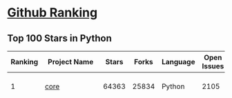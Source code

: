 [Github Ranking](../README.md)
==========

## Top 100 Stars in Python

| Ranking | Project Name | Stars | Forks | Language | Open Issues | Description | Last Commit |
| ------- | ------------ | ----- | ----- | -------- | ----------- | ----------- | ----------- |
| 1 | [core](https://github.com/home-assistant/core) | 64363 | 25834 | Python | 2105 | :house_with_garden: Open source home automation that puts local control and privacy first. | 2023-12-02T09:10:54Z |
| 2 | [funNLP](https://github.com/fighting41love/funNLP) | 59503 | 13747 | Python | 19 | 中英文敏感词、语言检测、中外手机/电话归属地/运营商查询、名字推断性别、手机号抽取、身份证抽取、邮箱抽取、中日文人名库、中文缩写库、拆字词典、词汇情感值、停用词、反动词表、暴恐词表、繁简体转换、英文模拟中文发音、汪峰歌词生成器、职业名称词库、同义词库、反义词库、否定词库、汽车品牌词库、汽车零件词库、连续英文切割、各种中文词向量、公司名字大全、古诗词库、IT词库、财经词库、成语词库、地名词库、历史名人词库、诗词词库、医学词库、饮食词库、法律词库、汽车词库、动物词库、中文聊天语料、中文谣言数据、百度中文问答数据集、句子相似度匹配算法集合、bert资源、文本生成&摘要相关工具、cocoNLP信息抽取工具、国内电话号码正则匹配、清华大学XLORE:中英文跨语言百科知识图谱、清华大学人工智能技术系列报告、自然语言生成、NLU太难了系列、自动对联数据及机器人、用户名黑名单列表、罪名法务名词及分类模型、微信公众号语料、cs224n深度学习自然语言处理课程、中文手写汉字识别、中文自然语言处理 语料/数据集、变量命名神器、分词语料库+代码、任务型对话英文数据集、ASR 语音数据集 + 基于深度学习的中文语音识别系统、笑声检测器、Microsoft多语言数字/单位/如日期时间识别包、中华新华字典数据库及api(包括常用歇后语、成语、词语和汉字)、文档图谱自动生成、SpaCy 中文模型、Common Voice语音识别数据集新版、神经网络关系抽取、基于bert的命名实体识别、关键词(Keyphrase)抽取包pke、基于医疗领域知识图谱的问答系统、基于依存句法与语义角色标注的事件三元组抽取、依存句法分析4万句高质量标注数据、cnocr：用来做中文OCR的Python3包、中文人物关系知识图谱项目、中文nlp竞赛项目及代码汇总、中文字符数据、speech-aligner: 从“人声语音”及其“语言文本”产生音素级别时间对齐标注的工具、AmpliGraph: 知识图谱表示学习(Python)库：知识图谱概念链接预测、Scattertext 文本可视化(python)、语言/知识表示工具：BERT & ERNIE、中文对比英文自然语言处理NLP的区别综述、Synonyms中文近义词工具包、HarvestText领域自适应文本挖掘工具（新词发现-情感分析-实体链接等）、word2word：(Python)方便易用的多语言词-词对集：62种语言/3,564个多语言对、语音识别语料生成工具：从具有音频/字幕的在线视频创建自动语音识别(ASR)语料库、构建医疗实体识别的模型（包含词典和语料标注）、单文档非监督的关键词抽取、Kashgari中使用gpt-2语言模型、开源的金融投资数据提取工具、文本自动摘要库TextTeaser: 仅支持英文、人民日报语料处理工具集、一些关于自然语言的基本模型、基于14W歌曲知识库的问答尝试--功能包括歌词接龙and已知歌词找歌曲以及歌曲歌手歌词三角关系的问答、基于Siamese bilstm模型的相似句子判定模型并提供训练数据集和测试数据集、用Transformer编解码模型实现的根据Hacker News文章标题自动生成评论、用BERT进行序列标记和文本分类的模板代码、LitBank：NLP数据集——支持自然语言处理和计算人文学科任务的100部带标记英文小说语料、百度开源的基准信息抽取系统、虚假新闻数据集、Facebook: LAMA语言模型分析，提供Transformer-XL/BERT/ELMo/GPT预训练语言模型的统一访问接口、CommonsenseQA：面向常识的英文QA挑战、中文知识图谱资料、数据及工具、各大公司内部里大牛分享的技术文档 PDF 或者 PPT、自然语言生成SQL语句（英文）、中文NLP数据增强（EDA）工具、英文NLP数据增强工具 、基于医药知识图谱的智能问答系统、京东商品知识图谱、基于mongodb存储的军事领域知识图谱问答项目、基于远监督的中文关系抽取、语音情感分析、中文ULMFiT-情感分析-文本分类-语料及模型、一个拍照做题程序、世界各国大规模人名库、一个利用有趣中文语料库 qingyun 训练出来的中文聊天机器人、中文聊天机器人seqGAN、省市区镇行政区划数据带拼音标注、教育行业新闻语料库包含自动文摘功能、开放了对话机器人-知识图谱-语义理解-自然语言处理工具及数据、中文知识图谱：基于百度百科中文页面-抽取三元组信息-构建中文知识图谱、masr: 中文语音识别-提供预训练模型-高识别率、Python音频数据增广库、中文全词覆盖BERT及两份阅读理解数据、ConvLab：开源多域端到端对话系统平台、中文自然语言处理数据集、基于最新版本rasa搭建的对话系统、基于TensorFlow和BERT的管道式实体及关系抽取、一个小型的证券知识图谱/知识库、复盘所有NLP比赛的TOP方案、OpenCLaP：多领域开源中文预训练语言模型仓库、UER：基于不同语料+编码器+目标任务的中文预训练模型仓库、中文自然语言处理向量合集、基于金融-司法领域(兼有闲聊性质)的聊天机器人、g2pC：基于上下文的汉语读音自动标记模块、Zincbase 知识图谱构建工具包、诗歌质量评价/细粒度情感诗歌语料库、快速转化「中文数字」和「阿拉伯数字」、百度知道问答语料库、基于知识图谱的问答系统、jieba_fast 加速版的jieba、正则表达式教程、中文阅读理解数据集、基于BERT等最新语言模型的抽取式摘要提取、Python利用深度学习进行文本摘要的综合指南、知识图谱深度学习相关资料整理、维基大规模平行文本语料、StanfordNLP 0.2.0：纯Python版自然语言处理包、NeuralNLP-NeuralClassifier：腾讯开源深度学习文本分类工具、端到端的封闭域对话系统、中文命名实体识别：NeuroNER vs. BertNER、新闻事件线索抽取、2019年百度的三元组抽取比赛：“科学空间队”源码、基于依存句法的开放域文本知识三元组抽取和知识库构建、中文的GPT2训练代码、ML-NLP - 机器学习(Machine Learning)NLP面试中常考到的知识点和代码实现、nlp4han:中文自然语言处理工具集(断句/分词/词性标注/组块/句法分析/语义分析/NER/N元语法/HMM/代词消解/情感分析/拼写检查、XLM：Facebook的跨语言预训练语言模型、用基于BERT的微调和特征提取方法来进行知识图谱百度百科人物词条属性抽取、中文自然语言处理相关的开放任务-数据集-当前最佳结果、CoupletAI - 基于CNN+Bi-LSTM+Attention 的自动对对联系统、抽象知识图谱、MiningZhiDaoQACorpus - 580万百度知道问答数据挖掘项目、brat rapid annotation tool: 序列标注工具、大规模中文知识图谱数据：1.4亿实体、数据增强在机器翻译及其他nlp任务中的应用及效果、allennlp阅读理解:支持多种数据和模型、PDF表格数据提取工具 、 Graphbrain：AI开源软件库和科研工具，目的是促进自动意义提取和文本理解以及知识的探索和推断、简历自动筛选系统、基于命名实体识别的简历自动摘要、中文语言理解测评基准，包括代表性的数据集&基准模型&语料库&排行榜、树洞 OCR 文字识别 、从包含表格的扫描图片中识别表格和文字、语声迁移、Python口语自然语言处理工具集(英文)、 similarity：相似度计算工具包，java编写、海量中文预训练ALBERT模型 、Transformers 2.0 、基于大规模音频数据集Audioset的音频增强 、Poplar：网页版自然语言标注工具、图片文字去除，可用于漫画翻译 、186种语言的数字叫法库、Amazon发布基于知识的人-人开放领域对话数据集 、中文文本纠错模块代码、繁简体转换 、 Python实现的多种文本可读性评价指标、类似于人名/地名/组织机构名的命名体识别数据集 、东南大学《知识图谱》研究生课程(资料)、. 英文拼写检查库 、 wwsearch是企业微信后台自研的全文检索引擎、CHAMELEON：深度学习新闻推荐系统元架构 、 8篇论文梳理BERT相关模型进展与反思、DocSearch：免费文档搜索引擎、 LIDA：轻量交互式对话标注工具 、aili - the fastest in-memory index in the East 东半球最快并发索引 、知识图谱车音工作项目、自然语言生成资源大全 、中日韩分词库mecab的Python接口库、中文文本摘要/关键词提取、汉字字符特征提取器 (featurizer)，提取汉字的特征（发音特征、字形特征）用做深度学习的特征、中文生成任务基准测评 、中文缩写数据集、中文任务基准测评 - 代表性的数据集-基准(预训练)模型-语料库-baseline-工具包-排行榜、PySS3：面向可解释AI的SS3文本分类器机器可视化工具 、中文NLP数据集列表、COPE - 格律诗编辑程序、doccano：基于网页的开源协同多语言文本标注工具 、PreNLP：自然语言预处理库、简单的简历解析器，用来从简历中提取关键信息、用于中文闲聊的GPT2模型：GPT2-chitchat、基于检索聊天机器人多轮响应选择相关资源列表(Leaderboards、Datasets、Papers)、(Colab)抽象文本摘要实现集锦(教程 、词语拼音数据、高效模糊搜索工具、NLP数据增广资源集、微软对话机器人框架 、 GitHub Typo Corpus：大规模GitHub多语言拼写错误/语法错误数据集、TextCluster：短文本聚类预处理模块 Short text cluster、面向语音识别的中文文本规范化、BLINK：最先进的实体链接库、BertPunc：基于BERT的最先进标点修复模型、Tokenizer：快速、可定制的文本词条化库、中文语言理解测评基准，包括代表性的数据集、基准(预训练)模型、语料库、排行榜、spaCy 医学文本挖掘与信息提取 、 NLP任务示例项目代码集、 python拼写检查库、chatbot-list - 行业内关于智能客服、聊天机器人的应用和架构、算法分享和介绍、语音质量评价指标(MOSNet, BSSEval, STOI, PESQ, SRMR)、 用138GB语料训练的法文RoBERTa预训练语言模型 、BERT-NER-Pytorch：三种不同模式的BERT中文NER实验、无道词典 - 有道词典的命令行版本，支持英汉互查和在线查询、2019年NLP亮点回顾、 Chinese medical dialogue data 中文医疗对话数据集 、最好的汉字数字(中文数字)-阿拉伯数字转换工具、 基于百科知识库的中文词语多词义/义项获取与特定句子词语语义消歧、awesome-nlp-sentiment-analysis - 情感分析、情绪原因识别、评价对象和评价词抽取、LineFlow：面向所有深度学习框架的NLP数据高效加载器、中文医学NLP公开资源整理 、MedQuAD：(英文)医学问答数据集、将自然语言数字串解析转换为整数和浮点数、Transfer Learning in Natural Language Processing (NLP) 、面向语音识别的中文/英文发音辞典、Tokenizers：注重性能与多功能性的最先进分词器、CLUENER 细粒度命名实体识别 Fine Grained Named Entity Recognition、 基于BERT的中文命名实体识别、中文谣言数据库、NLP数据集/基准任务大列表、nlp相关的一些论文及代码, 包括主题模型、词向量(Word Embedding)、命名实体识别(NER)、文本分类(Text Classificatin)、文本生成(Text Generation)、文本相似性(Text Similarity)计算等，涉及到各种与nlp相关的算法，基于keras和tensorflow 、Python文本挖掘/NLP实战示例、 Blackstone：面向非结构化法律文本的spaCy pipeline和NLP模型通过同义词替换实现文本“变脸” 、中文 预训练 ELECTREA 模型: 基于对抗学习 pretrain Chinese Model 、albert-chinese-ner - 用预训练语言模型ALBERT做中文NER 、基于GPT2的特定主题文本生成/文本增广、开源预训练语言模型合集、多语言句向量包、编码、标记和实现：一种可控高效的文本生成方法、 英文脏话大列表 、attnvis：GPT2、BERT等transformer语言模型注意力交互可视化、CoVoST：Facebook发布的多语种语音-文本翻译语料库，包括11种语言(法语、德语、荷兰语、俄语、西班牙语、意大利语、土耳其语、波斯语、瑞典语、蒙古语和中文)的语音、文字转录及英文译文、Jiagu自然语言处理工具 - 以BiLSTM等模型为基础，提供知识图谱关系抽取 中文分词 词性标注 命名实体识别 情感分析 新词发现 关键词 文本摘要 文本聚类等功能、用unet实现对文档表格的自动检测，表格重建、NLP事件提取文献资源列表 、 金融领域自然语言处理研究资源大列表、CLUEDatasetSearch - 中英文NLP数据集：搜索所有中文NLP数据集，附常用英文NLP数据集 、medical_NER - 中文医学知识图谱命名实体识别 、(哈佛)讲因果推理的免费书、知识图谱相关学习资料/数据集/工具资源大列表、Forte：灵活强大的自然语言处理pipeline工具集 、Python字符串相似性算法库、PyLaia：面向手写文档分析的深度学习工具包、TextFooler：针对文本分类/推理的对抗文本生成模块、Haystack：灵活、强大的可扩展问答(QA)框架、中文关键短语抽取工具 | 2023-08-24T08:47:15Z |
| 3 | [you-get](https://github.com/soimort/you-get) | 48534 | 9359 | Python | 0 | :arrow_double_down: Dumb downloader that scrapes the web | 2023-12-01T11:57:11Z |
| 4 | [12306](https://github.com/testerSunshine/12306) | 32869 | 9754 | Python | 224 | 12306智能刷票，订票 | 2023-04-02T03:19:43Z |
| 5 | [diagrams](https://github.com/mingrammer/diagrams) | 32090 | 2097 | Python | 279 | :art: Diagram as Code for prototyping cloud system architectures | 2023-11-20T13:00:23Z |
| 6 | [tornado](https://github.com/tornadoweb/tornado) | 21333 | 5558 | Python | 188 | Tornado is a Python web framework and asynchronous networking library, originally developed at FriendFeed. | 2023-11-29T03:29:41Z |
| 7 | [Langchain-Chatchat](https://github.com/chatchat-space/Langchain-Chatchat) | 19022 | 3234 | Python | 20 | Langchain-Chatchat（原Langchain-ChatGLM）基于 Langchain 与 ChatGLM 等语言模型的本地知识库问答 \| Langchain-Chatchat (formerly langchain-ChatGLM), local knowledge based LLM (like ChatGLM) QA app with langchain  | 2023-12-02T08:50:57Z |
| 8 | [Gooey](https://github.com/chriskiehl/Gooey) | 17982 | 1047 | Python | 124 | Turn (almost) any Python command line program into a full GUI application with one line | 2023-09-27T17:49:39Z |
| 9 | [datasets](https://github.com/huggingface/datasets) | 17652 | 2404 | Python | 543 | 🤗 The largest hub of ready-to-use datasets for ML models with fast, easy-to-use and efficient data manipulation tools | 2023-12-01T18:41:44Z |
| 10 | [ComfyUI](https://github.com/comfyanonymous/ComfyUI) | 17239 | 1694 | Python | 811 | The most powerful and modular stable diffusion GUI with a graph/nodes interface. | 2023-12-02T08:16:26Z |
| 11 | [inter](https://github.com/rsms/inter) | 16369 | 397 | Python | 81 | The Inter font family | 2023-11-21T23:09:41Z |
| 12 | [InstaPy](https://github.com/InstaPy/InstaPy) | 15901 | 3800 | Python | 462 | 📷 Instagram Bot - Tool for automated Instagram interactions | 2023-10-11T22:08:55Z |
| 13 | [PyTorch-GAN](https://github.com/eriklindernoren/PyTorch-GAN) | 15027 | 3931 | Python | 106 | PyTorch implementations of Generative Adversarial Networks. | 2023-05-24T13:14:03Z |
| 14 | [posthog](https://github.com/PostHog/posthog) | 14576 | 880 | Python | 1525 | 🦔 PostHog provides open-source product analytics, session recording, feature flagging and A/B testing that you can self-host. | 2023-12-02T02:39:26Z |
| 15 | [click](https://github.com/pallets/click) | 14541 | 1402 | Python | 81 | Python composable command line interface toolkit | 2023-12-01T16:20:24Z |
| 16 | [dalle-mini](https://github.com/borisdayma/dalle-mini) | 14436 | 1176 | Python | 92 | DALL·E Mini - Generate images from a text prompt | 2023-11-09T09:20:46Z |
| 17 | [powerline](https://github.com/powerline/powerline) | 14003 | 1024 | Python | 198 | Powerline is a statusline plugin for vim, and provides statuslines and prompts for several other applications, including zsh, bash, tmux, IPython, Awesome and Qtile. | 2023-11-27T12:05:59Z |
| 18 | [qlib](https://github.com/microsoft/qlib) | 12957 | 2244 | Python | 159 | Qlib is an AI-oriented quantitative investment platform that aims to realize the potential, empower research, and create value using AI technologies in quantitative investment, from exploring ideas to implementing productions. Qlib supports diverse machine learning modeling paradigms. including supervised learning, market dynamics modeling, and RL. | 2023-11-28T10:38:26Z |
| 19 | [sentence-transformers](https://github.com/UKPLab/sentence-transformers) | 12517 | 2188 | Python | 1002 | Multilingual Sentence & Image Embeddings with BERT | 2023-12-01T10:37:04Z |
| 20 | [pix2code](https://github.com/tonybeltramelli/pix2code) | 11807 | 1417 | Python | 0 | pix2code: Generating Code from a Graphical User Interface Screenshot | 2023-09-08T02:36:51Z |
| 21 | [proxy_pool](https://github.com/jhao104/proxy_pool) | 19205 | 4897 | Python | 265 | Python ProxyPool for web spider | 2023-10-12T11:03:11Z |
| 22 | [deep-learning-for-image-processing](https://github.com/WZMIAOMIAO/deep-learning-for-image-processing) | 18785 | 7486 | Python | 48 | deep learning for image processing including classification and object-detection etc. | 2023-11-29T14:48:00Z |
| 23 | [babyagi](https://github.com/yoheinakajima/babyagi) | 17924 | 2428 | Python | 98 | None | 2023-09-27T09:35:13Z |
| 24 | [faker](https://github.com/joke2k/faker) | 16574 | 1843 | Python | 19 | Faker is a Python package that generates fake data for you. | 2023-11-20T18:31:52Z |
| 25 | [avatarify-python](https://github.com/alievk/avatarify-python) | 15961 | 3088 | Python | 243 | Avatars for Zoom, Skype and other video-conferencing apps. | 2023-12-02T01:45:12Z |
| 26 | [erpnext](https://github.com/frappe/erpnext) | 15413 | 6117 | Python | 1635 | Free and Open Source Enterprise Resource Planning (ERP) | 2023-12-02T06:37:58Z |
| 27 | [learn-python](https://github.com/trekhleb/learn-python) | 15296 | 2585 | Python | 8 | 📚 Playground and cheatsheet for learning Python. Collection of Python scripts that are split by topics and contain code examples with explanations. | 2023-08-11T16:27:18Z |
| 28 | [Shadowrocket-ADBlock-Rules](https://github.com/h2y/Shadowrocket-ADBlock-Rules) | 15223 | 2339 | Python | 69 | 提供多款 Shadowrocket 规则，带广告过滤功能。用于 iOS 未越狱设备选择性地自动翻墙。 | 2021-04-12T16:11:40Z |
| 29 | [gpt-pilot](https://github.com/Pythagora-io/gpt-pilot) | 14999 | 1191 | Python | 51 | Dev tool that writes scalable apps from scratch while the developer oversees the implementation | 2023-11-30T13:31:59Z |
| 30 | [fabric](https://github.com/fabric/fabric) | 14341 | 1983 | Python | 425 | Simple, Pythonic remote execution and deployment. | 2023-10-02T00:20:18Z |
| 31 | [pyecharts](https://github.com/pyecharts/pyecharts) | 14053 | 2872 | Python | 6 | 🎨 Python Echarts Plotting Library | 2023-11-27T07:34:13Z |
| 32 | [DeDRM_tools](https://github.com/apprenticeharper/DeDRM_tools) | 13948 | 1429 | Python | 823 | DeDRM tools for ebooks | 2023-08-06T13:50:16Z |
| 33 | [the-gan-zoo](https://github.com/hindupuravinash/the-gan-zoo) | 13704 | 2541 | Python | 17 | A list of all named GANs! | 2023-10-06T18:30:38Z |
| 34 | [speedtest-cli](https://github.com/sivel/speedtest-cli) | 13064 | 1936 | Python | 0 | Command line interface for testing internet bandwidth using speedtest.net | 2023-11-28T05:51:45Z |
| 35 | [rembg](https://github.com/danielgatis/rembg) | 12285 | 1480 | Python | 12 | Rembg is a tool to remove images background | 2023-11-28T05:35:31Z |
| 36 | [XSStrike](https://github.com/s0md3v/XSStrike) | 12212 | 1849 | Python | 60 | Most advanced XSS scanner. | 2023-11-10T22:37:56Z |
| 37 | [labelme](https://github.com/wkentaro/labelme) | 11475 | 3153 | Python | 65 | Image Polygonal Annotation with Python (polygon, rectangle, circle, line, point and image-level flag annotation). | 2023-12-02T07:48:53Z |
| 38 | [pyright](https://github.com/microsoft/pyright) | 11283 | 1229 | Python | 31 | Static Type Checker for Python | 2023-12-02T09:50:02Z |
| 39 | [tutorials](https://github.com/MorvanZhou/tutorials) | 11092 | 5727 | Python | 11 | 机器学习相关教程 | 2020-12-22T22:02:58Z |
| 40 | [alphafold](https://github.com/google-deepmind/alphafold) | 11087 | 1984 | Python | 185 | Open source code for AlphaFold. | 2023-12-01T15:03:42Z |
| 41 | [pytest](https://github.com/pytest-dev/pytest) | 10825 | 2454 | Python | 800 | The pytest framework makes it easy to write small tests, yet scales to support complex functional testing | 2023-12-01T17:28:24Z |
| 42 | [shap-e](https://github.com/openai/shap-e) | 10673 | 817 | Python | 71 | Generate 3D objects conditioned on text or images | 2023-11-08T17:19:41Z |
| 43 | [dolly](https://github.com/databrickslabs/dolly) | 10672 | 1155 | Python | 4 | Databricks’ Dolly, a large language model trained on the Databricks Machine Learning Platform | 2023-06-30T18:36:16Z |
| 44 | [vllm](https://github.com/vllm-project/vllm) | 10418 | 1247 | Python | 631 | A high-throughput and memory-efficient inference and serving engine for LLMs | 2023-12-02T06:10:19Z |
| 45 | [chinese-xinhua](https://github.com/pwxcoo/chinese-xinhua) | 10386 | 2470 | Python | 25 | :orange_book: 中华新华字典数据库。包括歇后语，成语，词语，汉字。 | 2022-12-09T13:45:45Z |
| 46 | [RWKV-LM](https://github.com/BlinkDL/RWKV-LM) | 10364 | 718 | Python | 38 | RWKV is an RNN with transformer-level LLM performance. It can be directly trained like a GPT (parallelizable). So it's combining the best of RNN and transformer - great performance, fast inference, saves VRAM, fast training, "infinite" ctx_len, and free sentence embedding. | 2023-11-22T04:55:28Z |
| 47 | [MHDDoS](https://github.com/MatrixTM/MHDDoS) | 9961 | 2261 | Python | 0 | Best DDoS Attack Script  Python3, (Cyber / DDos) Attack With 56 Methods | 2023-11-25T22:24:17Z |
| 48 | [urh](https://github.com/jopohl/urh) | 9912 | 848 | Python | 40 | Universal Radio Hacker: Investigate Wireless Protocols Like A Boss | 2023-11-16T20:12:18Z |
| 49 | [the-algorithm-ml](https://github.com/twitter/the-algorithm-ml) | 9778 | 2236 | Python | 14 | Source code for Twitter's Recommendation Algorithm | 2023-09-21T17:35:11Z |
| 50 | [MLAlgorithms](https://github.com/rushter/MLAlgorithms) | 9544 | 1683 | Python | 9 | Minimal and clean examples of machine learning algorithms implementations | 2023-03-30T13:46:08Z |
| 51 | [wtv](https://github.com/biancangming/wtv) | 9186 | 1326 | Python | 24 | 解决电脑、手机看电视直播的苦恼，收集各种直播源，电视直播网站 | 2023-10-09T02:23:34Z |
| 52 | [spinningup](https://github.com/openai/spinningup) | 9169 | 2097 | Python | 153 | An educational resource to help anyone learn deep reinforcement learning. | 2023-11-21T10:25:45Z |
| 53 | [pyautogui](https://github.com/asweigart/pyautogui) | 8941 | 1137 | Python | 435 | A cross-platform GUI automation Python module for human beings. Used to programmatically control the mouse & keyboard. | 2023-10-03T15:34:01Z |
| 54 | [sshuttle](https://github.com/apenwarr/sshuttle) | 8907 | 661 | Python | 0 | Wrong project!  You should head over to http://github.com/sshuttle/sshuttle | 2018-02-15T13:16:12Z |
| 55 | [30-seconds-of-python](https://github.com/Chalarangelo/30-seconds-of-python) | 8817 | 1331 | Python | 0 | Short Python code snippets for all your development needs | 2023-05-07T17:09:42Z |
| 56 | [byob](https://github.com/malwaredllc/byob) | 8603 | 2107 | Python | 9 | An open-source post-exploitation framework for students, researchers and developers. | 2023-10-25T17:27:22Z |
| 57 | [DB-GPT](https://github.com/eosphoros-ai/DB-GPT) | 8361 | 1210 | Python | 169 | Revolutionizing Database Interactions with Private LLM Technology | 2023-12-02T02:07:49Z |
| 58 | [pyro](https://github.com/pyro-ppl/pyro) | 8211 | 981 | Python | 222 | Deep universal probabilistic programming with Python and PyTorch | 2023-12-01T10:28:35Z |
| 59 | [sqlalchemy](https://github.com/sqlalchemy/sqlalchemy) | 8067 | 1298 | Python | 193 | The Database Toolkit for Python | 2023-12-01T19:25:59Z |
| 60 | [SadTalker](https://github.com/OpenTalker/SadTalker) | 7986 | 1412 | Python | 417 | [CVPR 2023] SadTalker：Learning Realistic 3D Motion Coefficients for Stylized Audio-Driven Single Image Talking Face Animation | 2023-11-28T22:42:10Z |
| 61 | [coursera-dl](https://github.com/coursera-dl/coursera-dl) | 9166 | 2214 | Python | 178 | Script for downloading Coursera.org videos and naming them. | 2023-10-09T02:21:52Z |
| 62 | [modin](https://github.com/modin-project/modin) | 9163 | 630 | Python | 673 | Modin: Scale your Pandas workflows by changing a single line of code | 2023-12-01T19:24:00Z |
| 63 | [dagster](https://github.com/dagster-io/dagster) | 9056 | 1119 | Python | 1856 | An orchestration platform for the development, production, and observation of data assets. | 2023-12-02T04:35:44Z |
| 64 | [fuzzywuzzy](https://github.com/seatgeek/fuzzywuzzy) | 9020 | 938 | Python | 83 | Fuzzy String Matching in Python | 2023-02-24T19:00:26Z |
| 65 | [apprise](https://github.com/caronc/apprise) | 8984 | 328 | Python | 61 | Apprise - Push Notifications that work with just about every platform! | 2023-11-24T11:36:03Z |
| 66 | [Douyin-Bot](https://github.com/wangshub/Douyin-Bot) | 8921 | 1890 | Python | 57 | 😍 Python 抖音机器人，论如何在抖音上找到漂亮小姐姐？  | 2023-10-03T21:08:46Z |
| 67 | [wait-for-it](https://github.com/vishnubob/wait-for-it) | 8869 | 2267 | Python | 35 | Pure bash script to test and wait on the availability of a TCP host and port | 2022-12-12T09:36:50Z |
| 68 | [TextBlob](https://github.com/sloria/TextBlob) | 8764 | 1134 | Python | 103 | Simple, Pythonic, text processing--Sentiment analysis, part-of-speech tagging, noun phrase extraction, translation, and more. | 2023-03-11T18:17:17Z |
| 69 | [Mailpile](https://github.com/mailpile/Mailpile) | 8763 | 1045 | Python | 1 | A free & open modern, fast email client with user-friendly encryption and privacy features | 2023-11-01T17:23:19Z |
| 70 | [cython](https://github.com/cython/cython) | 8555 | 1504 | Python | 1105 | The most widely used Python to C compiler | 2023-12-02T08:54:05Z |
| 71 | [GPT_API_free](https://github.com/chatanywhere/GPT_API_free) | 8555 | 722 | Python | 14 | Free ChatGPT API Key，免费ChatGPT API，支持GPT4 API（免费），ChatGPT国内可用免费转发API，直连无需代理。可以搭配ChatBox等软件/插件使用，极大降低接口使用成本。国内即可无限制畅快聊天。 | 2023-11-29T03:04:56Z |
| 72 | [doccano](https://github.com/doccano/doccano) | 8522 | 1637 | Python | 274 | Open source annotation tool for machine learning practitioners. | 2023-10-26T13:17:08Z |
| 73 | [boto3](https://github.com/boto/boto3) | 8456 | 1857 | Python | 172 | AWS SDK for Python | 2023-12-01T20:28:59Z |
| 74 | [vid2vid](https://github.com/NVIDIA/vid2vid) | 8396 | 1209 | Python | 101 | Pytorch implementation of our method for high-resolution (e.g. 2048x1024) photorealistic video-to-video translation. | 2022-05-17T05:09:30Z |
| 75 | [fluentui-emoji](https://github.com/microsoft/fluentui-emoji) | 8356 | 462 | Python | 65 | A collection of familiar, friendly, and modern emoji from Microsoft | 2023-10-16T21:15:57Z |
| 76 | [gpt-neo](https://github.com/EleutherAI/gpt-neo) | 8031 | 931 | Python | 11 | An implementation of model parallel GPT-2 and GPT-3-style models using the mesh-tensorflow library. | 2022-02-25T06:27:12Z |
| 77 | [petals](https://github.com/bigscience-workshop/petals) | 7994 | 407 | Python | 64 | 🌸 Run LLMs at home, BitTorrent-style. Fine-tuning and inference up to 10x faster than offloading | 2023-11-22T13:00:48Z |
| 78 | [pupy](https://github.com/n1nj4sec/pupy) | 7922 | 1835 | Python | 167 | Pupy is an opensource, cross-platform (Windows, Linux, OSX, Android) C2 and post-exploitation framework written in python and C | 2023-11-10T10:59:45Z |
| 79 | [pytorch3d](https://github.com/facebookresearch/pytorch3d) | 7867 | 1219 | Python | 220 | PyTorch3D is FAIR's library of reusable components for deep learning with 3D data | 2023-11-29T03:14:42Z |
| 80 | [graphene](https://github.com/graphql-python/graphene) | 7854 | 873 | Python | 103 | GraphQL framework for Python | 2023-11-28T12:05:57Z |
| 81 | [AutoEq](https://github.com/jaakkopasanen/AutoEq) | 11914 | 2485 | Python | 18 | Automatic headphone equalization from frequency responses | 2023-11-27T18:35:21Z |
| 82 | [edgedb](https://github.com/edgedb/edgedb) | 11864 | 366 | Python | 589 | A graph-relational database with declarative schema, built-in migration system, and a next-generation query language | 2023-12-01T22:50:54Z |
| 83 | [pix2code](https://github.com/tonybeltramelli/pix2code) | 11807 | 1417 | Python | 0 | pix2code: Generating Code from a Graphical User Interface Screenshot | 2023-09-08T02:36:51Z |
| 84 | [walle-web](https://github.com/meolu/walle-web) | 11715 | 2760 | Python | 377 | walle - 瓦力 Devops开源项目代码部署平台 | 2022-01-06T22:27:38Z |
| 85 | [synapse](https://github.com/matrix-org/synapse) | 11669 | 2191 | Python | 1461 | Synapse: Matrix homeserver written in Python/Twisted. | 2023-12-01T15:23:29Z |
| 86 | [httpx](https://github.com/encode/httpx) | 11519 | 799 | Python | 21 | A next generation HTTP client for Python. 🦋 | 2023-12-02T05:43:59Z |
| 87 | [memray](https://github.com/bloomberg/memray) | 11483 | 377 | Python | 15 | The endgame Python memory profiler | 2023-12-01T00:25:22Z |
| 88 | [sqlmodel](https://github.com/tiangolo/sqlmodel) | 11443 | 532 | Python | 173 | SQL databases in Python, designed for simplicity, compatibility, and robustness. | 2023-11-30T15:23:25Z |
| 89 | [seaborn](https://github.com/mwaskom/seaborn) | 11415 | 1858 | Python | 114 | Statistical data visualization in Python | 2023-12-01T23:31:01Z |
| 90 | [developer](https://github.com/smol-ai/developer) | 11345 | 1101 | Python | 58 | the first library to let you embed a developer agent in your own app! | 2023-10-22T13:20:42Z |
| 91 | [Chinese-Word-Vectors](https://github.com/Embedding/Chinese-Word-Vectors) | 11300 | 2287 | Python | 56 | 100+ Chinese Word Vectors 上百种预训练中文词向量  | 2023-10-30T14:44:50Z |
| 92 | [fashion-mnist](https://github.com/zalandoresearch/fashion-mnist) | 11219 | 2924 | Python | 27 | A MNIST-like fashion product database. Benchmark :point_down:  | 2022-06-13T20:36:21Z |
| 93 | [numpy-100](https://github.com/rougier/numpy-100) | 10956 | 5367 | Python | 28 | 100 numpy exercises (with solutions) | 2023-10-14T03:43:36Z |
| 94 | [fast-style-transfer](https://github.com/lengstrom/fast-style-transfer) | 10820 | 2639 | Python | 100 | TensorFlow CNN for fast style transfer ⚡🖥🎨🖼 | 2023-07-16T02:36:30Z |
| 95 | [dolly](https://github.com/databrickslabs/dolly) | 10672 | 1155 | Python | 4 | Databricks’ Dolly, a large language model trained on the Databricks Machine Learning Platform | 2023-06-30T18:36:16Z |
| 96 | [sshuttle](https://github.com/sshuttle/sshuttle) | 10576 | 690 | Python | 180 | Transparent proxy server that works as a poor man's VPN.  Forwards over ssh.  Doesn't require admin.  Works with Linux and MacOS.  Supports DNS tunneling. | 2023-10-25T21:54:12Z |
| 97 | [DALL-E](https://github.com/openai/DALL-E) | 10559 | 1935 | Python | 58 | PyTorch package for the discrete VAE used for DALL·E. | 2023-07-05T14:16:31Z |
| 98 | [OCRmyPDF](https://github.com/ocrmypdf/OCRmyPDF) | 10545 | 801 | Python | 90 | OCRmyPDF adds an OCR text layer to scanned PDF files, allowing them to be searched | 2023-11-30T07:27:32Z |
| 99 | [ParlAI](https://github.com/facebookresearch/ParlAI) | 10371 | 2089 | Python | 50 | A framework for training and evaluating AI models on a variety of openly available dialogue datasets. | 2023-11-03T14:30:00Z |
| 100 | [ludwig](https://github.com/ludwig-ai/ludwig) | 10194 | 1137 | Python | 264 | Low-code framework for building custom LLMs, neural networks, and other AI models | 2023-12-02T05:37:50Z |

